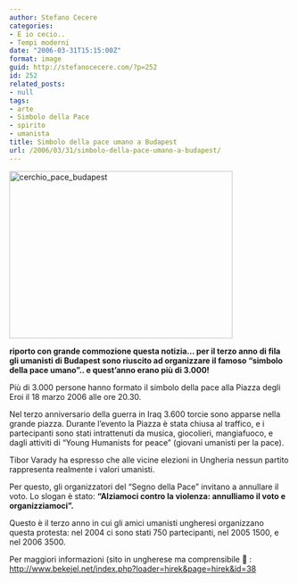 ```yaml
---
author: Stefano Cecere
categories:
- E io cecio..
- Tempi moderni
date: "2006-03-31T15:15:00Z"
format: image
guid: http://stefanocecere.com/?p=252
id: 252
related_posts:
- null
tags:
- arte
- Simbolo della Pace
- spirito
- umanista
title: Simbolo della pace umano a Budapest
url: /2006/03/31/simbolo-della-pace-umano-a-budapest/
---
```


<img src="http://stefanocecere.com/wp-content/uploads/sites/3/2006/03/cerchio_pace_budapest.jpg" alt="cerchio_pace_budapest" width="400" height="300" class="alignnone size-full wp-image-5482" srcset="http://stefanocecere.com/wp-content/uploads/sites/3/2006/03/cerchio_pace_budapest.jpg 400w, http://stefanocecere.com/wp-content/uploads/sites/3/2006/03/cerchio_pace_budapest-300x225.jpg 300w" sizes="(max-width: 400px) 100vw, 400px" />

**riporto con grande commozione questa notizia&#8230; per il terzo anno di fila gli umanisti di Budapest sono riuscito ad organizzare il famoso &#8220;simbolo della pace umano&#8221;.. e quest&#8217;anno erano più di 3.000!**

Più di 3.000 persone hanno formato il simbolo della pace alla Piazza degli Eroi il 18 marzo 2006 alle ore 20.30.
  
Nel terzo anniversario della guerra in Iraq 3.600 torcie sono apparse nella grande piazza. Durante l’evento la Piazza è stata chiusa al traffico, e i partecipanti sono stati intrattenuti da musica, giocolieri, mangiafuoco, e dagli attiviti di &#8220;Young Humanists for peace&#8221; (giovani umanisti per la pace).
  
Tibor Varady ha espresso che alle vicine elezioni in Ungheria nessun partito rappresenta realmente i valori umanisti.
  
Per questo, gli organizzatori del &#8220;Segno della Pace&#8221; invitano a annullare il voto. Lo slogan è stato: **&#8220;Alziamoci contro la violenza: annulliamo il voto e organizziamoci&#8221;.**
  
Questo è il terzo anno in cui gli amici umanisti ungheresi organizzano questa protesta: nel 2004 ci sono stati 750 partecipanti, nel 2005 1500, e nel 2006 3500.
  
Per maggiori informazioni (sito in ungherese ma comprensibile 🙂 : <http://www.bekejel.net/index.php?loader=hirek&page=hirek&id=38>
